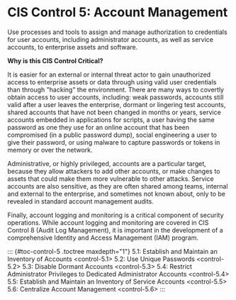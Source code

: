 # CIS Control 5: Account Management

Use processes and tools to assign and manage authorization to
credentials for user accounts, including administrator accounts, as well
as service accounts, to enterprise assets and software.

**Why is this CIS Control Critical?**

It is easier for an external or internal threat actor to gain
unauthorized access to enterprise assets or data through using valid
user credentials than through "hacking" the environment. There are many
ways to covertly obtain access to user accounts, including: weak
passwords, accounts still valid after a user leaves the enterprise,
dormant or lingering test accounts, shared accounts that have not been
changed in months or years, service accounts embedded in applications
for scripts, a user having the same password as one they use for an
online account that has been compromised (in a public password dump),
social engineering a user to give their password, or using malware to
capture passwords or tokens in memory or over the network.

Administrative, or highly privileged, accounts are a particular target,
because they allow attackers to add other accounts, or make changes to
assets that could make them more vulnerable to other attacks. Service
accounts are also sensitive, as they are often shared among teams,
internal and external to the enterprise, and sometimes not known about,
only to be revealed in standard account management audits.

Finally, account logging and monitoring is a critical component of
security operations. While account logging and monitoring are covered in
CIS Control 8 (Audit Log Management), it is important in the development
of a comprehensive Identity and Access Management (IAM) program.

::: {#toc-control-5 .toctree maxdepth="1"}
5.1: Establish and Maintain an Inventory of Accounts \<control-5.1\>
5.2: Use Unique Passwords \<control-5.2\> 5.3: Disable Dormant Accounts
\<control-5.3\> 5.4: Restrict Administrator Privileges to Dedicated
Administrator Accounts \<control-5.4\> 5.5: Establish and Maintain an
Inventory of Service Accounts \<control-5.5\> 5.6: Centralize Account
Management \<control-5.6\>
:::
